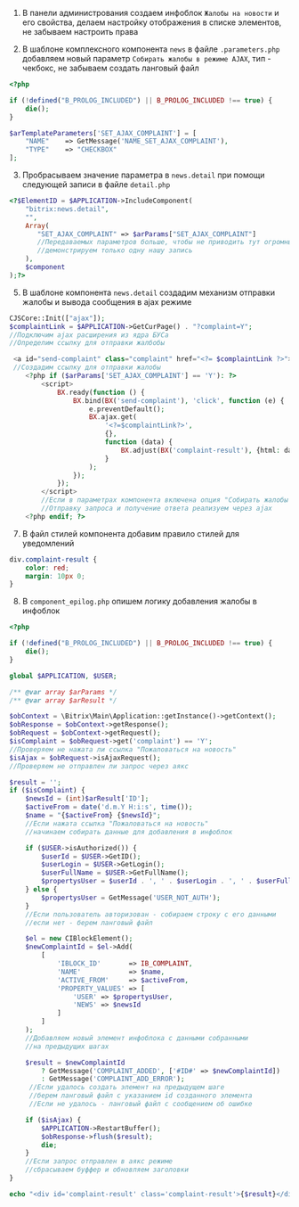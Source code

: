 1. В панели администрования создаем инфоблок `Жалобы на новости` и его свойства, делаем настройку отображения в списке
   элементов, не забываем настроить права

2. В шаблоне комплексного компонента `news` в файле `.parameters.php` добавляем новый
   параметр `Собирать жалобы в режиме AJAX`, тип - чекбокс, не забываем создать ланговый файл

```php
<?php

if (!defined("B_PROLOG_INCLUDED") || B_PROLOG_INCLUDED !== true) {
    die();
}

$arTemplateParameters['SET_AJAX_COMPLAINT'] = [
    "NAME"    => GetMessage('NAME_SET_AJAX_COMPLAINT'),
    "TYPE"    => "CHECKBOX"
];
```

3. Пробрасываем значение параметра в `news.detail` при помощи следующей записи в файле `detail.php`

```php
<?$ElementID = $APPLICATION->IncludeComponent(
	"bitrix:news.detail",
	"",
	Array(
	   "SET_AJAX_COMPLAINT" => $arParams["SET_AJAX_COMPLAINT"]
	   //Передаваемых параметров больше, чтобы не приводить тут огромный массив
	   //демонстрируем только одну нашу запись
    ),
	$component
);?>
```

5. В шаблоне компонента `news.detail` создадим механизм отправки жалобы и вывода сообщения в ajax режиме

```php
CJSCore::Init(["ajax"]);
$complaintLink = $APPLICATION->GetCurPage() . "?complaint=Y";
//Подключим ajax расширения из ядра БУСа
//Определим ссылку для отправки жалбобы

 <a id="send-complaint" class="complaint" href="<?= $complaintLink ?>"><?= GetMessage('COMPLAINT');?></a>
 //Создадим ссылку для отправки жалобы
    <?php if ($arParams['SET_AJAX_COMPLAINT'] == 'Y'): ?>
        <script>
            BX.ready(function () {
                BX.bind(BX('send-complaint'), 'click', function (e) {
                    e.preventDefault();
                    BX.ajax.get(
                        '<?=$complaintLink?>',
                        {},
                        function (data) {
                            BX.adjust(BX('complaint-result'), {html: data});
                        }
                    );
                });
            });
        </script>
        //Если в параметрах компонента включена опция "Собирать жалобы в режиме AJAX"
        //Отправку запроса и получение ответа реализуем через ajax
    <?php endif; ?>
```

7. В файл стилей компонента добавим правило стилей для уведомлений

```css
div.complaint-result {
    color: red;
    margin: 10px 0;
}
```

8. В `component_epilog.php` опишем логику добавления жалобы в инфоблок

```php
<?php

if (!defined("B_PROLOG_INCLUDED") || B_PROLOG_INCLUDED !== true) {
    die();
}

global $APPLICATION, $USER;

/** @var array $arParams */
/** @var array $arResult */

$obContext = \Bitrix\Main\Application::getInstance()->getContext();
$obResponse = $obContext->getResponse();
$obRequest = $obContext->getRequest();
$isComplaint = $obRequest->get('complaint') == 'Y';
//Проверяем не нажата ли ссылка "Пожаловаться на новость"
$isAjax = $obRequest->isAjaxRequest();
//Проверяем не отправлен ли запрос через аякс

$result = '';
if ($isComplaint) {
    $newsId = (int)$arResult['ID'];
    $activeFrom = date('d.m.Y H:i:s', time());
    $name = "{$activeFrom} {$newsId}";
    //Если нажата ссылка "Пожаловаться на новость"
    //начинаем собирать данные для добавления в инфоблок

    if ($USER->isAuthorized()) {
        $userId = $USER->GetID();
        $userLogin = $USER->GetLogin();
        $userFullName = $USER->GetFullName();
        $propertysUser = $userId . ', ' . $userLogin . ', ' . $userFullName;
    } else {
        $propertysUser = GetMessage('USER_NOT_AUTH');
    }
    //Если пользователь авторизован - собираем строку с его данными
    //если нет - берем ланговый файл

    $el = new CIBlockElement();
    $newComplaintId = $el->Add(
        [
            'IBLOCK_ID'       => IB_COMPLAINT,
            'NAME'            => $name,
            'ACTIVE_FROM'     => $activeFrom,
            'PROPERTY_VALUES' => [
                'USER' => $propertysUser,
                'NEWS' => $newsId
            ]
        ]
    );
    //Добавляем новый элемент инфоблока с данными собранными
    //на предыдущих шагах

    $result = $newComplaintId
        ? GetMessage('COMPLAINT_ADDED', ['#ID#' => $newComplaintId])
        : GetMessage('COMPLAINT_ADD_ERROR');
     //Если удалось создать элемент на предыдущем шаге
     //берем ланговый файл с указанием id созданного элемента
     //Если не удалось - ланговый файл с сообщением об ошибке

    if ($isAjax) {
        $APPLICATION->RestartBuffer();
        $obResponse->flush($result);
        die;
    }
    //Если запрос отправлен в аякс режиме
    //сбрасываем буффер и обновляем заголовки
}

echo "<div id='complaint-result' class='complaint-result'>{$result}</div>";
```